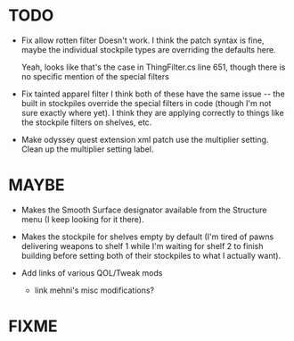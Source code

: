 # TODO

* Fix allow rotten filter
    Doesn't work. I think the patch syntax is fine, maybe the individual stockpile types are overriding the defaults here.

    Yeah, looks like that's the case in ThingFilter.cs line 651, though there is no specific mention of the special filters


* Fix tainted apparel filter
    I think both of these have the same issue -- the built in stockpiles override the special filters in code (though I'm not sure exactly where yet). I think they are applying correctly to things like the stockpile filters on shelves, etc.


* Make odyssey quest extension xml patch use the multiplier setting. Clean up the multiplier setting label.


# MAYBE

* Makes the Smooth Surface designator available from the Structure menu (I keep looking for it there).
* Makes the stockpile for shelves empty by default (I'm tired of pawns delivering weapons to shelf 1 while I'm waiting for shelf 2 to finish building before setting both of their stockpiles to what I actually want).

* Add links of various QOL/Tweak mods
    * link mehni's misc modifications?

# FIXME

